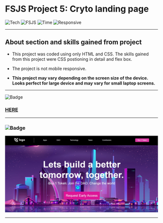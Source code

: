 # FSJS Project 5: Cryto landing page


![Tech](https://img.shields.io/badge/HTML-CSS-blue)
![FSJS](https://img.shields.io/badge/FSJS%20Bootcamp-Hitesh%20Choudhary-orange)
![Time](https://img.shields.io/badge/TIME%20TAKEN-2.5%20Hrs-red)
![Responsive](https://img.shields.io/badge/Mobile%20Responsive%20-Nope-brightgreen)

***

## About section and skills gained from project
- This project was coded using only HTML and CSS. The skills gained from this project were CSS postioning in detail and flex box.

- The project is not mobile responsive.

- **This project may vary depending on the screen size of the device. Looks perfect for large device and may vary for small laptop screens.**

***


![Badge](https://img.shields.io/badge/PROJECT%20LINK-BELOW-lightgrey) 
### [HERE](https://project-link-5.netlify.app/)

***

### ![Badge](https://img.shields.io/badge/FINAL-OUTPUT-yellow)

![Output](./final%20output/final%20output.jpeg)

***










